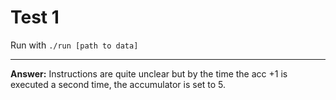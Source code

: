 # Test 1

Run with `./run [path to data]`

---

**Answer:** Instructions are quite unclear but by the time the acc +1 is executed a second time, the accumulator is set to 5.